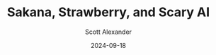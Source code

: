 ---
layout: podcast
title: "Sakana, Strawberry, and Scary AI"
author: Scott Alexander
description: https://www.astralcodexten.com/p/sakana-strawberry-and-scary-ai
date: 2024-09-18
length: 3252884
duration: 813
guid: sakana-strawberry-and-scary-ai
---